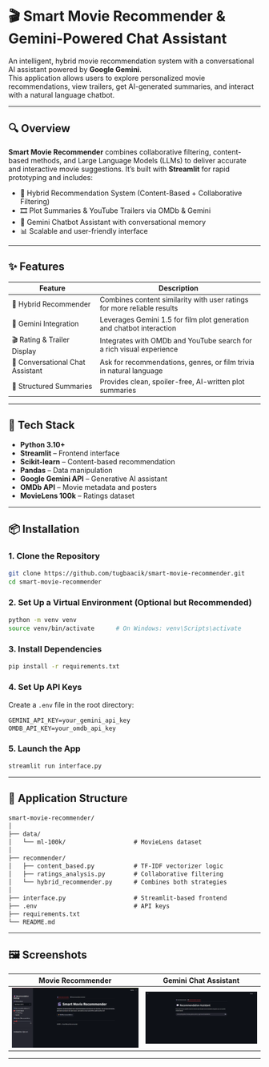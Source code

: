 
# 🎬 Smart Movie Recommender & Gemini-Powered Chat Assistant

An intelligent, hybrid movie recommendation system with a conversational AI assistant powered by **Google Gemini**.  
This application allows users to explore personalized movie recommendations, view trailers, get AI-generated summaries, and interact with a natural language chatbot.

---

## 🔍 Overview

**Smart Movie Recommender** combines collaborative filtering, content-based methods, and Large Language Models (LLMs) to deliver accurate and interactive movie suggestions. It’s built with **Streamlit** for rapid prototyping and includes:

- 🔄 Hybrid Recommendation System (Content-Based + Collaborative Filtering)
- 🎞️ Plot Summaries & YouTube Trailers via OMDb & Gemini
- 🤖 Gemini Chatbot Assistant with conversational memory
- 📊 Scalable and user-friendly interface

---

## ✨ Features

| Feature                               | Description                                                                 |
|---------------------------------------|-----------------------------------------------------------------------------|
| 🔗 Hybrid Recommender                 | Combines content similarity with user ratings for more reliable results    |
| 🧠 Gemini Integration                 | Leverages Gemini 1.5 for film plot generation and chatbot interaction       |
| 🎬 Rating & Trailer Display           | Integrates with OMDb and YouTube search for a rich visual experience       |
| 💬 Conversational Chat Assistant     | Ask for recommendations, genres, or film trivia in natural language        |
| 🎯 Structured Summaries              | Provides clean, spoiler-free, AI-written plot summaries                    |

---

## 🧰 Tech Stack

- **Python 3.10+**
- **Streamlit** – Frontend interface
- **Scikit-learn** – Content-based recommendation
- **Pandas** – Data manipulation
- **Google Gemini API** – Generative AI assistant
- **OMDb API** – Movie metadata and posters
- **MovieLens 100k** – Ratings dataset

---

## 📦 Installation

### 1. Clone the Repository

```bash
git clone https://github.com/tugbaacik/smart-movie-recommender.git
cd smart-movie-recommender
```

### 2. Set Up a Virtual Environment (Optional but Recommended)

```bash
python -m venv venv
source venv/bin/activate      # On Windows: venv\Scripts\activate
```

### 3. Install Dependencies

```bash
pip install -r requirements.txt
```

### 4. Set Up API Keys

Create a `.env` file in the root directory:

```dotenv
GEMINI_API_KEY=your_gemini_api_key
OMDB_API_KEY=your_omdb_api_key
```

### 5. Launch the App

```bash
streamlit run interface.py
```

---

## 🧠 Application Structure

```
smart-movie-recommender/
│
├── data/
│   └── ml-100k/                   # MovieLens dataset
│
├── recommender/
│   ├── content_based.py           # TF-IDF vectorizer logic
│   ├── ratings_analysis.py        # Collaborative filtering
│   └── hybrid_recommender.py      # Combines both strategies
│
├── interface.py                   # Streamlit-based frontend
├── .env                           # API keys 
├── requirements.txt
└── README.md
```

---

## 🖼️ Screenshots

| Movie Recommender | Gemini Chat Assistant |
|-------------------|-----------------------|
| ![recommender](screenshots/recommender.png) | ![chatbot](screenshots/chatbot.png) |

---


